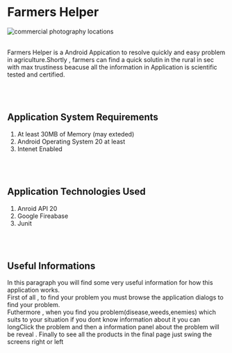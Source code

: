 <h1>Farmers Helper</h1>
<img src="http://i.imgur.com/AYUDeEG.png" alt="commercial photography locations">
<br/>
<br/>
<p>Farmers Helper is a Android Appication to resolve quickly and easy problem in agriculture.Shortly , farmers can find a quick solutin in the rural  in sec  with  max trustiness beacuse all the  information in Application is scientific tested and certified.<p>
<br/>
<br/>

<h2>Application System Requirements</h2>
<ol>
<li>At least 30MB of Memory (may exteded)</li>
<li>Android Operating System 20 at least</li>
<li>Intenet Enabled</li>
</ol>
<br/>
<br/>
<h2>Application Technologies Used</h2>
<ol>
<li>Anroid API 20</li>
<li>Google Fireabase</li>
<li>Junit</li>
</ol>

<br/>
<br/>
<h2>Useful Informations</h2>
<p>In this paragraph you will find some very useful information for how this application works.<br/>
First of all , to find your problem you must browse the application dialogs to find your problem.<br/>
Futhermore , when you find you problem(disease,weeds,enemies) which suits to your situation if you dont know information about it you can longClick the problem and then a information panel about the problem will be reveal .
Finally to see all the products in the final page just swing the screens right or left 
</p>
